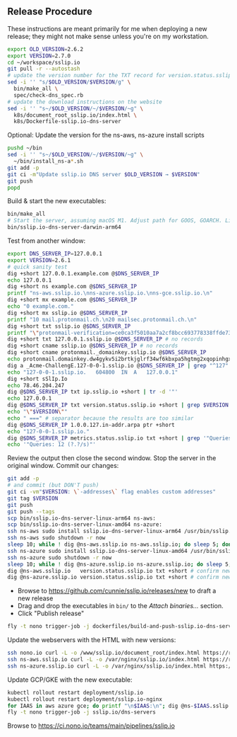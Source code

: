 ## Release Procedure

These instructions are meant primarily for me when deploying a new release;
they might not make sense unless you're on my workstation.

```bash
export OLD_VERSION=2.6.2
export VERSION=2.7.0
cd ~/workspace/sslip.io
git pull -r --autostash
# update the version number for the TXT record for version.status.sslip.io
sed -i '' "s/$OLD_VERSION/$VERSION/g" \
  bin/make_all \
  spec/check-dns_spec.rb
# update the download instructions on the website
sed -i '' "s~/$OLD_VERSION/~/$VERSION/~g" \
  k8s/document_root_sslip.io/index.html \
  k8s/Dockerfile-sslip.io-dns-server
```
Optional: Update the version for the ns-aws, ns-azure install scripts
```bash
pushd ~/bin
sed -i '' "s~/$OLD_VERSION/~/$VERSION/~g" \
  ~/bin/install_ns-a*.sh
git add -p
git ci -m"Update sslip.io DNS server $OLD_VERSION → $VERSION"
git push
popd
```
Build & start the new executables:
```bash
bin/make_all
# Start the server, assuming macOS M1. Adjust path for GOOS, GOARCH. Linux requires `sudo`
bin/sslip.io-dns-server-darwin-arm64
```
Test from another window:
```bash
export DNS_SERVER_IP=127.0.0.1
export VERSION=2.6.1
# quick sanity test
dig +short 127.0.0.1.example.com @$DNS_SERVER_IP
echo 127.0.0.1
dig +short ns example.com @$DNS_SERVER_IP
printf "ns-aws.sslip.io.\nns-azure.sslip.io.\nns-gce.sslip.io.\n"
dig +short mx example.com @$DNS_SERVER_IP
echo "0 example.com."
dig +short mx sslip.io @$DNS_SERVER_IP
printf "10 mail.protonmail.ch.\n20 mailsec.protonmail.ch.\n"
dig +short txt sslip.io @$DNS_SERVER_IP
printf "\"protonmail-verification=ce0ca3f5010aa7a2cf8bcc693778338ffde73e26\"\n\"v=spf1 include:_spf.protonmail.ch mx ~all\"\n"
dig +short txt 127.0.0.1.sslip.io @$DNS_SERVER_IP # no records
dig +short cname sslip.io @$DNS_SERVER_IP # no records
dig +short cname protonmail._domainkey.sslip.io @$DNS_SERVER_IP
echo protonmail.domainkey.dw4gykv5i2brtkjglrf34wf6kbxpa5hgtmg2xqopinhgxn5axo73a.domains.proton.ch.
dig a _Acme-ChallengE.127-0-0-1.sslip.io @$DNS_SERVER_IP | grep "^127"
echo "127-0-0-1.sslip.io.	604800	IN	A	127.0.0.1"
dig +short sSlIp.Io
echo 78.46.204.247
dig @$DNS_SERVER_IP txt ip.sslip.io +short | tr -d '"'
echo 127.0.0.1
dig @$DNS_SERVER_IP txt version.status.sslip.io +short | grep $VERSION
echo "\"$VERSION\""
echo " ===" # separator because the results are too similar
dig @$DNS_SERVER_IP 1.0.0.127.in-addr.arpa ptr +short
echo "127-0-0-1.sslip.io."
dig @$DNS_SERVER_IP metrics.status.sslip.io txt +short | grep '"Queries: '
echo '"Queries: 12 (?.?/s)"'
```
Review the output then close the second window. Stop the server in the
original window. Commit our changes:
```bash
git add -p
# and commit (but DON'T push)
git ci -vm"$VERSION: \`-addresses\` flag enables custom addresses"
git tag $VERSION
git push
git push --tags
scp bin/sslip.io-dns-server-linux-arm64 ns-aws:
scp bin/sslip.io-dns-server-linux-amd64 ns-azure:
ssh ns-aws sudo install sslip.io-dns-server-linux-arm64 /usr/bin/sslip.io-dns-server
ssh ns-aws sudo shutdown -r now
sleep 10; while ! dig @ns-aws.sslip.io ns-aws.sslip.io; do sleep 5; done # wait until it's back up before rebooting ns-azure
ssh ns-azure sudo install sslip.io-dns-server-linux-amd64 /usr/bin/sslip.io-dns-server
ssh ns-azure sudo shutdown -r now
sleep 10; while ! dig @ns-azure.sslip.io ns-azure.sslip.io; do sleep 5; done # wait until it's back up before rebooting ns-azure
dig @ns-aws.sslip.io   version.status.sslip.io txt +short # confirm new version
dig @ns-azure.sslip.io version.status.sslip.io txt +short # confirm new version
```
- Browse to <https://github.com/cunnie/sslip.io/releases/new> to draft a new release
- Drag and drop the executables in `bin/` to the _Attach binaries..._ section.
- Click "Publish release"
```bash
fly -t nono trigger-job -j dockerfiles/build-and-push-sslip.io-dns-server
```
Update the webservers with the HTML with new versions:
```bash
ssh nono.io curl -L -o /www/sslip.io/document_root/index.html https://raw.githubusercontent.com/cunnie/sslip.io/main/k8s/document_root_sslip.io/index.html
ssh ns-aws.sslip.io curl -L -o /var/nginx/sslip.io/index.html https://raw.githubusercontent.com/cunnie/sslip.io/main/k8s/document_root_sslip.io/index.html
ssh ns-azure.sslip.io curl -L -o /var/nginx/sslip.io/index.html https://raw.githubusercontent.com/cunnie/sslip.io/main/k8s/document_root_sslip.io/index.html
```
Update GCP/GKE with the new executable:
```bash
kubectl rollout restart deployment/sslip.io
kubectl rollout restart deployment/sslip.io-nginx
for IAAS in aws azure gce; do printf "\n$IAAS:\n"; dig @ns-$IAAS.sslip.io version.status.sslip.io txt +short; done
fly -t nono trigger-job -j sslip.io/dns-servers
```
Browse to <https://ci.nono.io/teams/main/pipelines/sslip.io>
